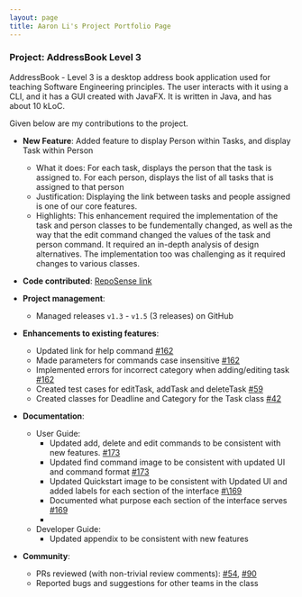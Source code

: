 ```yaml
---
layout: page
title: Aaron Li's Project Portfolio Page
---
```


### Project: AddressBook Level 3

AddressBook - Level 3 is a desktop address book application used for teaching Software Engineering principles. The user interacts with it using a CLI, and it has a GUI created with JavaFX. It is written in Java, and has about 10 kLoC.

Given below are my contributions to the project.

* **New Feature**: Added feature to display Person within Tasks, and display Task within Person
  * What it does: For each task, displays the person that the task is assigned to. For each person, displays the list of all tasks that is assigned to that person
  * Justification: Displaying the link between tasks and people assigned is one of our core features.
  * Highlights: This enhancement required the implementation of the task and person classes to be fundementally changed, as well as the way that the edit command changed the values of the task and person command. It required an in-depth analysis of design alternatives. The implementation too was challenging as it required changes to various classes.


* **Code contributed**: [RepoSense link]()

* **Project management**:
  * Managed releases `v1.3` - `v1.5` (3 releases) on GitHub

* **Enhancements to existing features**:
  * Updated link for help command [\#162]()
  * Made parameters for commands case insensitive [\#162]()
  * Implemented errors for incorrect category when adding/editing task [\#162]()
  * Created test cases for editTask, addTask and deleteTask [\#59]()
  * Created classes for Deadline and Category for the Task class [\#42]()

* **Documentation**:
  * User Guide:
    * Updated add, delete and edit commands to be consistent with new features. [\#173]()
    * Updated find command image to be consistent with updated UI and command format [\#173]()
    * Updated Quickstart image to be consistent with Updated UI and added labels for each section of the interface [#\169]()
    * Documented what purpose each section of the interface serves [\#169]()
    * 
  * Developer Guide:
    * Updated appendix to be consistent with new features

* **Community**:
  * PRs reviewed (with non-trivial review comments): [\#54](), [\#90]()
  * Reported bugs and suggestions for other teams in the class
 

